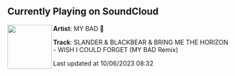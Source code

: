 ## Currently Playing on SoundCloud

[<img align="left" width="100" src="https://i1.sndcdn.com/artworks-DLcexHB4GbN4PDRq-83gV6A-t500x500.jpg">](https://soundcloud.com/mybadmusic/slander-ft-blackbear-bring-me-the-horizon-wish-i-could-forget-my-bad-remix)

**Artist**: MY BAD 🤬 

**Track**: SLANDER & BLACKBEAR & BRING ME THE HORIZON - WISH I COULD FORGET (MY BAD Remix)

Last updated at 10/06/2023 08:32
